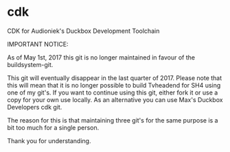 cdk
===

CDK for Audioniek's Duckbox Development Toolchain

IMPORTANT NOTICE:

As of May 1st, 2017 this git is no longer maintained in favour of the buildsystem-git.

This git will eventually disappear in the last quarter of 2017. Please note that this will mean that it is no longer possible to build Tvheadend for SH4 using one of my git's.
If you want to continue using this git, either fork it or use a copy for your own use locally.
As an alternative you can use Max's Duckbox Developers cdk git.

The reason for this is that maintaining three git's for the same purpose is a bit too much for a single person.

Thank you for understanding.


